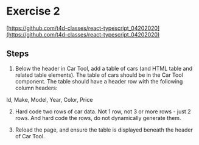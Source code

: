 # Exercise 2

[https://github.com/t4d-classes/react-typescript_04202020](https://github.com/t4d-classes/react-typescript_04202020)

## Steps

1. Below the header in Car Tool, add a table of cars (and HTML table and related table elements). The table of cars should be in the Car Tool component. The table should have a header row with the following column headers:

Id, Make, Model, Year, Color, Price

2. Hard code two rows of car data. Not 1 row, not 3 or more rows - just 2 rows. And hard code the rows, do not dynamically generate them.

3. Reload the page, and ensure the table is displayed beneath the header of Car Tool.